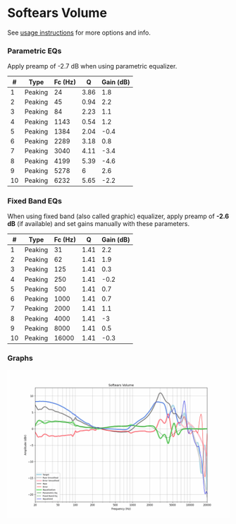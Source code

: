 # Softears Volume
See [usage instructions](https://github.com/jaakkopasanen/AutoEq#usage) for more options and info.

### Parametric EQs
Apply preamp of -2.7 dB when using parametric equalizer.

|   # | Type    |   Fc (Hz) |    Q |   Gain (dB) |
|-----|---------|-----------|------|-------------|
|   1 | Peaking |        24 | 3.86 |         1.8 |
|   2 | Peaking |        45 | 0.94 |         2.2 |
|   3 | Peaking |        84 | 2.23 |         1.1 |
|   4 | Peaking |      1143 | 0.54 |         1.2 |
|   5 | Peaking |      1384 | 2.04 |        -0.4 |
|   6 | Peaking |      2289 | 3.18 |         0.8 |
|   7 | Peaking |      3040 | 4.11 |        -3.4 |
|   8 | Peaking |      4199 | 5.39 |        -4.6 |
|   9 | Peaking |      5278 | 6    |         2.6 |
|  10 | Peaking |      6232 | 5.65 |        -2.2 |

### Fixed Band EQs
When using fixed band (also called graphic) equalizer, apply preamp of **-2.6 dB** (if available) and set gains manually with these parameters.

|   # | Type    |   Fc (Hz) |    Q |   Gain (dB) |
|-----|---------|-----------|------|-------------|
|   1 | Peaking |        31 | 1.41 |         2.2 |
|   2 | Peaking |        62 | 1.41 |         1.9 |
|   3 | Peaking |       125 | 1.41 |         0.3 |
|   4 | Peaking |       250 | 1.41 |        -0.2 |
|   5 | Peaking |       500 | 1.41 |         0.7 |
|   6 | Peaking |      1000 | 1.41 |         0.7 |
|   7 | Peaking |      2000 | 1.41 |         1.1 |
|   8 | Peaking |      4000 | 1.41 |        -3   |
|   9 | Peaking |      8000 | 1.41 |         0.5 |
|  10 | Peaking |     16000 | 1.41 |        -0.3 |

### Graphs
![](./Softears%20Volume.png)
